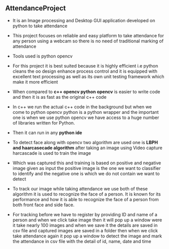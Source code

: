 ## AttendanceProject
* It is an Image processing and Desktop GUI  application developed on python to take attendance

* This project focuses on reliable and easy platform to take attendance for any person using a webcam so there is no need of traditional marking of attendance 

* Tools used is python opencv

* For this project it is best suited because it is highly efficient i.e python cleans the oo design enhance process control and it is equipped with excellent text processing as well as its own unit testing framework which make it more efficient

* When compared to **c++ opencv python opencv** is easier to write code and then it is as fast as the original c++ code 

* In c++ we run the actual c++ code in the background but when we come to python opencv python is a python wrapper and the important one is when we use python opencv we have access to a huge number of libraries written for Python.

* Then it can run in any **python ide** 

* To detect face along with opencv two algorithm are used one is **LBPH and haarcasecade algorithm** after taking an image using Video capture harcascade is used to train the image 

* Which was captured this and training is based on positive and negative image given as input the positive image is the one we want to classifier to identify and the negative one is which we do not contain we want to detect  

* To track our image while taking attendance we use both of these algorithm it is used to recognize the face of a person. It is known for its performance and how it is able to recognize the face of a person from both front face and side face.

* For tracking before we have to register by providing ID and name of a person and when we click take image then it will pop up a window were it take nearly 100 images
  and when we save it the details are saved in csv file and captured images are saved in a folder then when we click take attendance again it pop up a window to detect the image and 
  mark the attendance in csv file with the detail of id, name, date and time 

